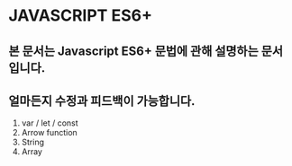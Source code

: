 # JAVASCRIPT ES6+

## 본 문서는 Javascript ES6+ 문법에 관해 설명하는 문서입니다.
## 얼마든지 수정과 피드백이 가능합니다.

1. var / let / const
2. Arrow function
3. String
4. Array